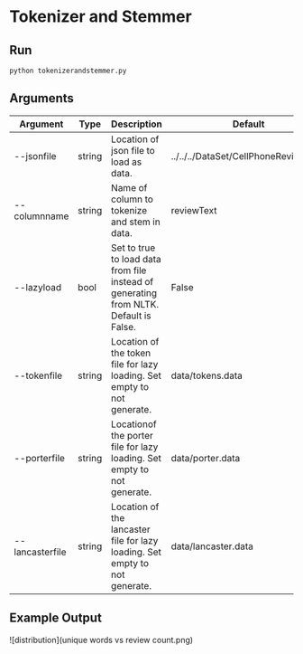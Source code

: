 # Tokenizer and Stemmer

## Run

```shell
python tokenizerandstemmer.py 
```

## Arguments

| Argument        | Type   | Description                                                  | Default                               |
| --------------- | ------ | ------------------------------------------------------------ | ------------------------------------- |
| --jsonfile      | string | Location of json file to load as data.                       | ../../../DataSet/CellPhoneReview.json |
| --columnname    | string | Name of column to tokenize and stem in data.                 | reviewText                            |
| --lazyload      | bool   | Set to true to load data from file instead of generating from NLTK. Default is False. | False                                 |
| --tokenfile     | string | Location of the token file for lazy loading. Set empty to not generate. | data/tokens.data                      |
| --porterfile    | string | Locationof the porter file for lazy loading. Set empty to not generate. | data/porter.data                      |
| --lancasterfile | string | Location of the lancaster file for lazy loading. Set empty to not generate. | data/lancaster.data                   |

## Example Output

 ![distribution](unique words vs review count.png)
